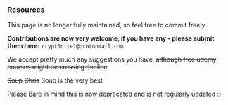 ### Resources

This page is no longer fully maintained, so feel free to commit freely.

**Contributions are now very welcome, if you have any - please submit them here:**
```crypt0nite1@protonmail.com```

We accept pretty much any suggestions you have, ~~although free udemy courses might be crossing the line~~

~~Soup~~ ~~Chris~~ Soup is the very best

Please Bare in mind this is now deprecated and is not regularly updated :)
